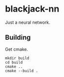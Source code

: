 # blackjack-nn

Just a neural network.

## Building

Get cmake.

```
mkdir build
cd build
cmake ..
cmake --build .
```

